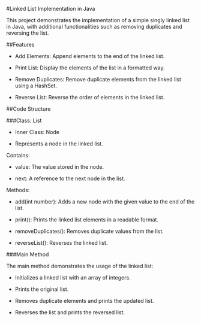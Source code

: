#Linked List Implementation in Java

This project demonstrates the implementation of a simple singly linked list in Java, with additional functionalities such as removing duplicates and reversing the list.

##Features

- Add Elements: Append elements to the end of the linked list.

- Print List: Display the elements of the list in a formatted way.

- Remove Duplicates: Remove duplicate elements from the linked list using a HashSet.

- Reverse List: Reverse the order of elements in the linked list.

##Code Structure

###Class: List

- Inner Class: Node

- Represents a node in the linked list.

Contains:

- value: The value stored in the node.

- next: A reference to the next node in the list.

Methods:

- add(int number): Adds a new node with the given value to the end of the list.

- print(): Prints the linked list elements in a readable format.

- removeDuplicates(): Removes duplicate values from the list.

- reverseList(): Reverses the linked list.

###Main Method

The main method demonstrates the usage of the linked list:

- Initializes a linked list with an array of integers.

- Prints the original list.

- Removes duplicate elements and prints the updated list.

- Reverses the list and prints the reversed list.
